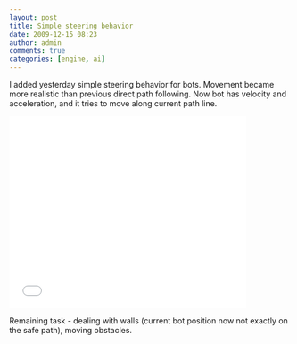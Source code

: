 ```yaml
---
layout: post
title: Simple steering behavior
date: 2009-12-15 08:23
author: admin
comments: true
categories: [engine, ai]
---
```

I added yesterday simple steering behavior for bots. Movement became more realistic than previous direct path following. Now bot has  velocity and acceleration, and it tries to move along current path line.

<div class="videoWrapper"><object width="425" height="344"><param name="movie" value="//www.youtube.com/v/Pw7GRTxxnYA&hl=en_US&fs=1&"></param><param name="allowFullScreen" value="true"></param><param name="allowscriptaccess" value="always"></param><embed src="//www.youtube.com/v/Pw7GRTxxnYA&hl=en_US&fs=1&" type="application/x-shockwave-flash" allowscriptaccess="always" allowfullscreen="true" width="425" height="344"></embed></object></div>

  Remaining task - dealing with walls (current bot position now not exactly on the safe path), moving obstacles.
